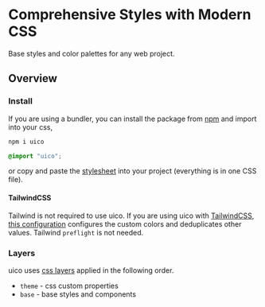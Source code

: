 # Comprehensive Styles with Modern CSS

Base styles and color palettes for any web project.

## Overview

### Install

If you are using a bundler, you can install the package from [npm](https://www.npmjs.com/package/uico) and import into your css,

```bash
npm i uico
```

```css
@import "uico";
```

or copy and paste the [stylesheet](https://github.com/rossrobino/uico/tree/main/packages/uico/style.css) into your project (everything is in one CSS file).

#### TailwindCSS

Tailwind is not required to use uico. If you are using uico with [TailwindCSS](https://tailwindcss.com/), [this configuration](https://github.com/rossrobino/uico/blob/main/packages/uico/tailwind.css) configures the custom colors and deduplicates other values. Tailwind `preflight` is not needed.

### Layers

uico uses [css layers](https://developer.mozilla.org/en-US/docs/Web/CSS/@layer) applied in the following order.

- `theme` - css custom properties
- `base` - base styles and components
